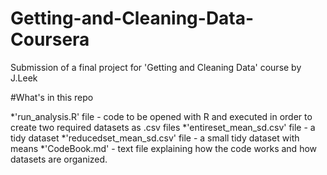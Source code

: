 Getting-and-Cleaning-Data-Coursera
==================================

Submission of a final project for 'Getting and Cleaning Data' course by J.Leek

#What's in this repo

*'run_analysis.R' file - code to be opened with R and executed in order to create two required datasets as .csv files
*'entireset_mean_sd.csv' file - a tidy dataset
*'reducedset_mean_sd.csv' file - a small tidy dataset with means
*'CodeBook.md' - text file explaining how the code works and how datasets are organized.
